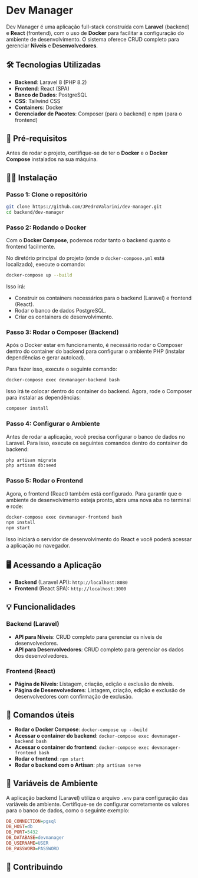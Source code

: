 
# Dev Manager

Dev Manager é uma aplicação full-stack construída com **Laravel** (backend) e **React** (frontend), com o uso de **Docker** para facilitar a configuração do ambiente de desenvolvimento. O sistema oferece CRUD completo para gerenciar **Níveis** e **Desenvolvedores**.

## 🛠 Tecnologias Utilizadas

- **Backend**: Laravel 8 (PHP 8.2)
- **Frontend**: React (SPA)
- **Banco de Dados**: PostgreSQL
- **CSS**: Tailwind CSS
- **Containers**: Docker
- **Gerenciador de Pacotes**: Composer (para o backend) e npm (para o frontend)

## 🚀 Pré-requisitos

Antes de rodar o projeto, certifique-se de ter o **Docker** e o **Docker Compose** instalados na sua máquina.

## 🧑‍💻 Instalação

### Passo 1: Clone o repositório

```bash
git clone https://github.com/JPedroValarini/dev-manager.git
cd backend/dev-manager
```

### Passo 2: Rodando o Docker

Com o **Docker Compose**, podemos rodar tanto o backend quanto o frontend facilmente.

No diretório principal do projeto (onde o `docker-compose.yml` está localizado), execute o comando:

```bash
docker-compose up --build
```

Isso irá:
- Construir os containers necessários para o backend (Laravel) e frontend (React).
- Rodar o banco de dados PostgreSQL.
- Criar os containers de desenvolvimento.

### Passo 3: Rodar o Composer (Backend)

Após o Docker estar em funcionamento, é necessário rodar o Composer dentro do container do backend para configurar o ambiente PHP (instalar dependências e gerar autoload). 

Para fazer isso, execute o seguinte comando:

```bash
docker-compose exec devmanager-backend bash
```

Isso irá te colocar dentro do container do backend. Agora, rode o Composer para instalar as dependências:

```bash
composer install
```

### Passo 4: Configurar o Ambiente

Antes de rodar a aplicação, você precisa configurar o banco de dados no Laravel. Para isso, execute os seguintes comandos dentro do container do backend:

```bash
php artisan migrate
php artisan db:seed
```

### Passo 5: Rodar o Frontend

Agora, o frontend (React) também está configurado. Para garantir que o ambiente de desenvolvimento esteja pronto, abra uma nova aba no terminal e rode:

```bash
docker-compose exec devmanager-frontend bash
npm install
npm start
```

Isso iniciará o servidor de desenvolvimento do React e você poderá acessar a aplicação no navegador.

## 🖥 Acessando a Aplicação

- **Backend** (Laravel API): `http://localhost:8080`
- **Frontend** (React SPA): `http://localhost:3000`

## 💡 Funcionalidades

### Backend (Laravel)
- **API para Níveis**: CRUD completo para gerenciar os níveis de desenvolvedores.
- **API para Desenvolvedores**: CRUD completo para gerenciar os dados dos desenvolvedores.

### Frontend (React)
- **Página de Níveis**: Listagem, criação, edição e exclusão de níveis.
- **Página de Desenvolvedores**: Listagem, criação, edição e exclusão de desenvolvedores com confirmação de exclusão.

## 🤖 Comandos úteis

- **Rodar o Docker Compose**: `docker-compose up --build`
- **Acessar o container do backend**: `docker-compose exec devmanager-backend bash`
- **Acessar o container do frontend**: `docker-compose exec devmanager-frontend bash`
- **Rodar o frontend**: `npm start`
- **Rodar o backend com o Artisan**: `php artisan serve`

## 🔧 Variáveis de Ambiente

A aplicação backend (Laravel) utiliza o arquivo `.env` para configuração das variáveis de ambiente. Certifique-se de configurar corretamente os valores para o banco de dados, como o seguinte exemplo:

```ini
DB_CONNECTION=pgsql
DB_HOST=db
DB_PORT=5432
DB_DATABASE=devmanager
DB_USERNAME=USER
DB_PASSWORD=PASSWORD
```

## 📝 Contribuindo
